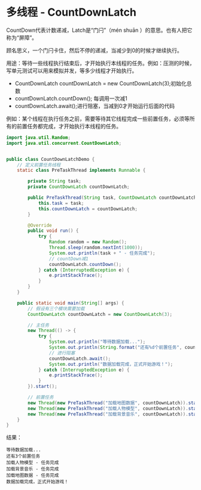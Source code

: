 # 多线程 - CountDownLatch



CountDown代表计数递减，Latch是“门闩”（mén shuān ）的意思。也有人把它称为“屏障”。

顾名思义，一个门闩卡住，然后不停的递减，当减少到0的时候才继续执行。




用途：等待一些线程执行结束后，才开始执行本线程的任务。例如：压测的时候，写单元测试可以用来模拟并发，等多少线程才开始执行。

- CountDownLatch countDownLatch = new CountDownLatch(3);初始化总数 
- countDownLatch.countDown(); 每调用一次减1
- countDownLatch.await();进行阻塞，当减到0才开始运行后面的代码



例如：某个线程在执行任务之前，需要等待其它线程完成一些前置任务，必须等所有的前置任务都完成，才开始执行本线程的任务。

```java
import java.util.Random;
import java.util.concurrent.CountDownLatch;


public class CountDownLatchDemo {
    // 定义前置任务线程
    static class PreTaskThread implements Runnable {

        private String task;
        private CountDownLatch countDownLatch;

        public PreTaskThread(String task, CountDownLatch countDownLatch) {
            this.task = task;
            this.countDownLatch = countDownLatch;
        }

        @Override
        public void run() {
            try {
                Random random = new Random();
                Thread.sleep(random.nextInt(1000));
                System.out.println(task + " - 任务完成");
                // countDown减1
                countDownLatch.countDown();
            } catch (InterruptedException e) {
                e.printStackTrace();
            }
        }
    }

    public static void main(String[] args) {
        // 假设有三个模块需要加载
        CountDownLatch countDownLatch = new CountDownLatch(3);

        // 主任务
        new Thread(() -> {
            try {
                System.out.println("等待数据加载...");
                System.out.println(String.format("还有%d个前置任务", countDownLatch.getCount()));
                // 进行阻塞
                countDownLatch.await();
                System.out.println("数据加载完成，正式开始游戏！");
            } catch (InterruptedException e) {
                e.printStackTrace();
            }
        }).start();

        // 前置任务
        new Thread(new PreTaskThread("加载地图数据", countDownLatch)).start();
        new Thread(new PreTaskThread("加载人物模型", countDownLatch)).start();
        new Thread(new PreTaskThread("加载背景音乐", countDownLatch)).start();
    }
}
```

结果：

```
等待数据加载...
还有3个前置任务
加载人物模型 - 任务完成
加载背景音乐 - 任务完成
加载地图数据 - 任务完成
数据加载完成，正式开始游戏！
```

